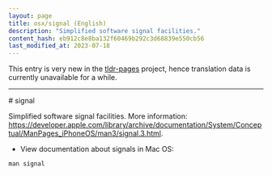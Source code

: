 ```yaml
---
layout: page
title: osx/signal (English)
description: "Simplified software signal facilities."
content_hash: eb912c8e8ba132f60469b292c3d68839e550cb56
last_modified_at: 2023-07-18
---
```


This entry is very new in the [tldr-pages](https://github.com/tldr-pages/tldr) project, hence translation data is currently unavailable for a while.

<hr># signal

Simplified software signal facilities.
More information: <https://developer.apple.com/library/archive/documentation/System/Conceptual/ManPages_iPhoneOS/man3/signal.3.html>.

- View documentation about signals in Mac OS:

`man signal`
